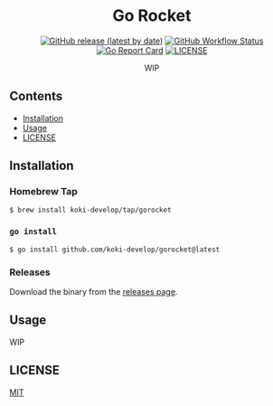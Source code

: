 <h1 align="center">Go Rocket</h1>

<p align="center">
<a href="https://github.com/koki-develop/gorocket/releases/latest"><img src="https://img.shields.io/github/v/release/koki-develop/gorocket" alt="GitHub release (latest by date)"></a>
<a href="https://github.com/koki-develop/gorocket/actions/workflows/ci.yml"><img src="https://img.shields.io/github/actions/workflow/status/koki-develop/gorocket/ci.yml?logo=github" alt="GitHub Workflow Status"></a>
<a href="https://goreportcard.com/report/github.com/koki-develop/gorocket"><img src="https://goreportcard.com/badge/github.com/koki-develop/gorocket" alt="Go Report Card"></a>
<a href="./LICENSE"><img src="https://img.shields.io/github/license/koki-develop/gorocket" alt="LICENSE"></a>
</p>

<p align="center">
WIP
</p>

## Contents

- [Installation](#installation)
- [Usage](#usage)
- [LICENSE](#license)

## Installation

### Homebrew Tap

```console
$ brew install koki-develop/tap/gorocket
```

### `go install`

```console
$ go install github.com/koki-develop/gorocket@latest
```

### Releases

Download the binary from the [releases page](https://github.com/koki-develop/gorocket/releases/latest).

## Usage

<!-- TODO: Describe how to use. -->

WIP

## LICENSE

[MIT](./LICENSE)
